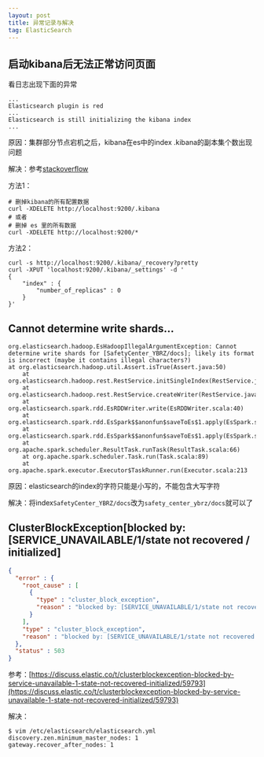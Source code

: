 ```yaml
---
layout: post
title: 异常记录与解决
tag: ElasticSearch
---
```


## 启动kibana后无法正常访问页面

看日志出现下面的异常

```console
...
Elasticsearch plugin is red
...
Elasticsearch is still initializing the kibana index
...
```

原因：集群部分节点宕机之后，kibana在es中的index .kibana的副本集个数出现问题

解决：参考[stackoverflow](https://stackoverflow.com/questions/31201051/elasticsearch-is-still-initializing-the-kibana-index)

方法1：

```console
# 删掉kibana的所有配置数据
curl -XDELETE http://localhost:9200/.kibana
# 或者
# 删掉 es 里的所有数据
curl -XDELETE http://localhost:9200/*
```

方法2：

```console
curl -s http://localhost:9200/.kibana/_recovery?pretty
curl -XPUT 'localhost:9200/.kibana/_settings' -d '
{
    "index" : {
        "number_of_replicas" : 0
    }
}'
```

## Cannot determine write shards...
```console
org.elasticsearch.hadoop.EsHadoopIllegalArgumentException: Cannot determine write shards for [SafetyCenter_YBRZ/docs]; likely its format is incorrect (maybe it contains illegal characters?)
at org.elasticsearch.hadoop.util.Assert.isTrue(Assert.java:50)
    at org.elasticsearch.hadoop.rest.RestService.initSingleIndex(RestService.java:439)
    at org.elasticsearch.hadoop.rest.RestService.createWriter(RestService.java:400)
    at org.elasticsearch.spark.rdd.EsRDDWriter.write(EsRDDWriter.scala:40)
    at org.elasticsearch.spark.rdd.EsSpark$$anonfun$saveToEs$1.apply(EsSpark.scala:67)
    at org.elasticsearch.spark.rdd.EsSpark$$anonfun$saveToEs$1.apply(EsSpark.scala:67)
    at org.apache.spark.scheduler.ResultTask.runTask(ResultTask.scala:66)
    at org.apache.spark.scheduler.Task.run(Task.scala:89)
    at org.apache.spark.executor.Executor$TaskRunner.run(Executor.scala:213
```

原因：elasticsearch的index的字符只能是小写的，不能包含大写字符

解决：将index`SafetyCenter_YBRZ/docs`改为`safety_center_ybrz/docs`就可以了

## ClusterBlockException\[blocked by: \[SERVICE_UNAVAILABLE/1/state not recovered / initialized]
```json
{
  "error" : {
    "root_cause" : [
      {
        "type" : "cluster_block_exception",
        "reason" : "blocked by: [SERVICE_UNAVAILABLE/1/state not recovered / initialized];"
      }
    ],
    "type" : "cluster_block_exception",
    "reason" : "blocked by: [SERVICE_UNAVAILABLE/1/state not recovered / initialized];"
  },
  "status" : 503
}
```

参考：[https://discuss.elastic.co/t/clusterblockexception-blocked-by-service-unavailable-1-state-not-recovered-initialized/59793](https://discuss.elastic.co/t/clusterblockexception-blocked-by-service-unavailable-1-state-not-recovered-initialized/59793)

解决：
```shell
$ vim /etc/elasticsearch/elasticsearch.yml
discovery.zen.minimum_master_nodes: 1
gateway.recover_after_nodes: 1
```